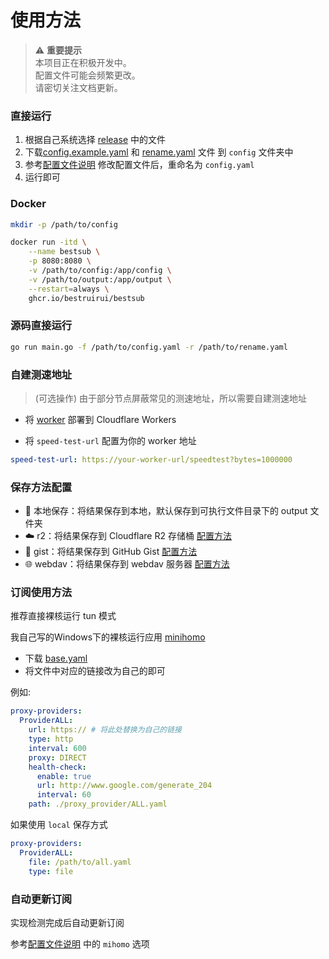 # 使用方法

> ⚠️ **重要提示**  
> 本项目正在积极开发中。  
> 配置文件可能会频繁更改。  
> 请密切关注文档更新。


### 直接运行

1. 根据自己系统选择 [release](https://github.com/bestruirui/BestSub/releases) 中的文件
2. 下载[config.example.yaml](https://raw.githubusercontent.com/bestruirui/BestSub/master/doc/config.example.yaml) 和 [rename.yaml](https://raw.githubusercontent.com/bestruirui/BestSub/master/doc/rename.yaml) 文件 到 `config` 文件夹中
3. 参考[配置文件说明](./config_zh.md) 修改配置文件后，重命名为 `config.yaml`
4. 运行即可

### Docker

```bash
mkdir -p /path/to/config
````

```bash
docker run -itd \
    --name bestsub \
    -p 8080:8080 \
    -v /path/to/config:/app/config \
    -v /path/to/output:/app/output \
    --restart=always \
    ghcr.io/bestruirui/bestsub
```

### 源码直接运行

```bash
go run main.go -f /path/to/config.yaml -r /path/to/rename.yaml
```


### 自建测速地址

> (可选操作) 由于部分节点屏蔽常见的测速地址，所以需要自建测速地址

- 将 [worker](./cloudflare/worker.js) 部署到 Cloudflare Workers

- 将 `speed-test-url` 配置为你的 worker 地址

```yaml
speed-test-url: https://your-worker-url/speedtest?bytes=1000000
```

### 保存方法配置

- 📁 本地保存：将结果保存到本地，默认保存到可执行文件目录下的 output 文件夹
- ☁️ r2：将结果保存到 Cloudflare R2 存储桶 [配置方法](./r2_zh.md)
- 💾 gist：将结果保存到 GitHub Gist [配置方法](./gist_zh.md)
- 🌐 webdav：将结果保存到 webdav 服务器 [配置方法](./webdav_zh.md)

### 订阅使用方法

推荐直接裸核运行 tun 模式

我自己写的Windows下的裸核运行应用 [minihomo](https://github.com/bestruirui/minihomo)

- 下载 [base.yaml](./base.yaml)
- 将文件中对应的链接改为自己的即可

例如:

```yaml
proxy-providers:
  ProviderALL:
    url: https:// # 将此处替换为自己的链接
    type: http
    interval: 600
    proxy: DIRECT
    health-check:
      enable: true
      url: http://www.google.com/generate_204
      interval: 60
    path: ./proxy_provider/ALL.yaml
```

如果使用 `local` 保存方式

```yaml
proxy-providers:
  ProviderALL:
    file: /path/to/all.yaml
    type: file
```

### 自动更新订阅

实现检测完成后自动更新订阅

参考[配置文件说明](./config_zh.md#mihomo) 中的 `mihomo` 选项
